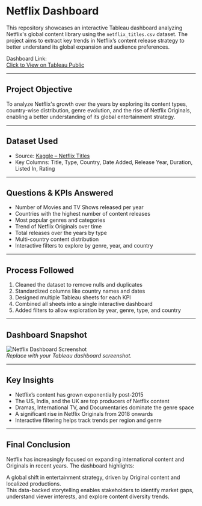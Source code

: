 # Netflix Dashboard

This repository showcases an interactive Tableau dashboard analyzing Netflix's global content library using the `netflix_titles.csv` dataset. The project aims to extract key trends in Netflix’s content release strategy to better understand its global expansion and audience preferences.

Dashboard Link:  
[Click to View on Tableau Public](https://public.tableau.com/app/profile/aishwarya.garikapati/viz/Book1_17472991622220/Netflix)

---

## Project Objective

To analyze Netflix's growth over the years by exploring its content types, country-wise distribution, genre evolution, and the rise of Netflix Originals, enabling a better understanding of its global entertainment strategy.

---

## Dataset Used

- Source: [Kaggle – Netflix Titles](https://www.kaggle.com/datasets/shivamb/netflix-shows)  
- Key Columns: Title, Type, Country, Date Added, Release Year, Duration, Listed In, Rating

---

## Questions & KPIs Answered

- Number of Movies and TV Shows released per year  
- Countries with the highest number of content releases  
- Most popular genres and categories  
- Trend of Netflix Originals over time  
- Total releases over the years by type  
- Multi-country content distribution  
- Interactive filters to explore by genre, year, and country

---

## Process Followed

1. Cleaned the dataset to remove nulls and duplicates  
2. Standardized columns like country names and dates  
3. Designed multiple Tableau sheets for each KPI  
4. Combined all sheets into a single interactive dashboard  
5. Added filters to allow exploration by year, genre, type, and country

---

## Dashboard Snapshot

![Netflix Dashboard Screenshot](dashboard_preview.png)  
*Replace with your Tableau dashboard screenshot.*

---

## Key Insights

- Netflix’s content has grown exponentially post-2015  
- The US, India, and the UK are top producers of Netflix content  
- Dramas, International TV, and Documentaries dominate the genre space  
- A significant rise in Netflix Originals from 2018 onwards  
- Interactive filtering helps track trends per region and genre  

---

## Final Conclusion

Netflix has increasingly focused on expanding international content and Originals in recent years. The dashboard highlights:

A global shift in entertainment strategy, driven by Original content and localized productions.  
This data-backed storytelling enables stakeholders to identify market gaps, understand viewer interests, and explore content diversity trends.
